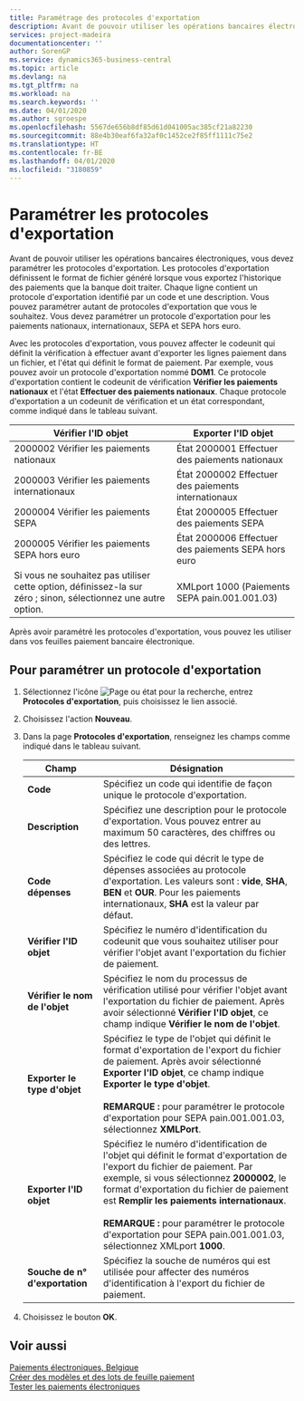 ```yaml
---
title: Paramétrage des protocoles d'exportation
description: Avant de pouvoir utiliser les opérations bancaires électroniques, vous devez paramétrer les protocoles d'exportation. Les protocoles d'exportation définissent le format de fichier généré lorsque vous exportez l'historique des paiements que la banque doit traiter. Chaque ligne contient un protocole d'exportation identifié par un code et une description. Vous pouvez paramétrer autant de protocoles d'exportation que vous le souhaitez. Vous devez paramétrer un protocole d'exportation pour les paiements nationaux, internationaux, SEPA et SEPA hors euro.
services: project-madeira
documentationcenter: ''
author: SorenGP
ms.service: dynamics365-business-central
ms.topic: article
ms.devlang: na
ms.tgt_pltfrm: na
ms.workload: na
ms.search.keywords: ''
ms.date: 04/01/2020
ms.author: sgroespe
ms.openlocfilehash: 5567de656b8df85d61d041005ac385cf21a82230
ms.sourcegitcommit: 88e4b30eaf6fa32af0c1452ce2f85ff1111c75e2
ms.translationtype: HT
ms.contentlocale: fr-BE
ms.lasthandoff: 04/01/2020
ms.locfileid: "3180859"
---
```

# <a name="set-up-export-protocols"></a>Paramétrer les protocoles d'exportation
Avant de pouvoir utiliser les opérations bancaires électroniques, vous devez paramétrer les protocoles d'exportation. Les protocoles d'exportation définissent le format de fichier généré lorsque vous exportez l'historique des paiements que la banque doit traiter. Chaque ligne contient un protocole d'exportation identifié par un code et une description. Vous pouvez paramétrer autant de protocoles d'exportation que vous le souhaitez. Vous devez paramétrer un protocole d'exportation pour les paiements nationaux, internationaux, SEPA et SEPA hors euro.  

 Avec les protocoles d'exportation, vous pouvez affecter le codeunit qui définit la vérification à effectuer avant d'exporter les lignes paiement dans un fichier, et l'état qui définit le format de paiement. Par exemple, vous pouvez avoir un protocole d'exportation nommé **DOM1**. Ce protocole d'exportation contient le codeunit de vérification **Vérifier les paiements nationaux** et l'état **Effectuer des paiements nationaux**. Chaque protocole d'exportation a un codeunit de vérification et un état correspondant, comme indiqué dans le tableau suivant.  

|**Vérifier l'ID objet**|**Exporter l'ID objet**|  
|-------------------------|--------------------------|  
|2000002 Vérifier les paiements nationaux|État 2000001 Effectuer des paiements nationaux|  
|2000003 Vérifier les paiements internationaux|État 2000002 Effectuer des paiements internationaux|  
|2000004 Vérifier les paiements SEPA|État 2000005 Effectuer des paiements SEPA|  
|2000005 Vérifier les paiements SEPA hors euro|État 2000006 Effectuer des paiements SEPA hors euro|  
|Si vous ne souhaitez pas utiliser cette option, définissez-la sur zéro ; sinon, sélectionnez une autre option.|XMLport 1000 (Paiements SEPA pain.001.001.03)|  

 Après avoir paramétré les protocoles d'exportation, vous pouvez les utiliser dans vos feuilles paiement bancaire électronique.  

## <a name="to-set-up-an-export-protocol"></a>Pour paramétrer un protocole d'exportation  

1.  Sélectionnez l'icône ![Page ou état pour la recherche](../../media/ui-search/search_small.png "Icône Page ou état pour la recherche"), entrez **Protocoles d'exportation**, puis choisissez le lien associé.  
2.  Choisissez l'action **Nouveau**.  
3.  Dans la page **Protocoles d'exportation**, renseignez les champs comme indiqué dans le tableau suivant.  

    |Champ|Désignation|  
    |---------------------------------|---------------------------------------|  
    |**Code**|Spécifiez un code qui identifie de façon unique le protocole d'exportation.|  
    |**Description**|Spécifiez une description pour le protocole d'exportation. Vous pouvez entrer au maximum 50 caractères, des chiffres ou des lettres.|  
    |**Code dépenses**|Spécifiez le code qui décrit le type de dépenses associées au protocole d'exportation. Les valeurs sont : **vide**, **SHA**, **BEN** et **OUR**. Pour les paiements internationaux, **SHA** est la valeur par défaut.|  
    |**Vérifier l'ID objet**|Spécifiez le numéro d'identification du codeunit que vous souhaitez utiliser pour vérifier l'objet avant l'exportation du fichier de paiement.|  
    |**Vérifier le nom de l'objet**|Spécifiez le nom du processus de vérification utilisé pour vérifier l'objet avant l'exportation du fichier de paiement. Après avoir sélectionné **Vérifier l'ID objet**, ce champ indique **Vérifier le nom de l'objet**.|  
    |**Exporter le type d'objet**|Spécifiez le type de l'objet qui définit le format d'exportation de l'export du fichier de paiement. Après avoir sélectionné **Exporter l'ID objet**, ce champ indique **Exporter le type d'objet**.<br /><br /> **REMARQUE :** pour paramétrer le protocole d'exportation pour SEPA pain.001.001.03, sélectionnez **XMLPort**.|  
    |**Exporter l'ID objet**|Spécifiez le numéro d'identification de l'objet qui définit le format d'exportation de l'export du fichier de paiement. Par exemple, si vous sélectionnez **2000002**, le format d'exportation du fichier de paiement est **Remplir les paiements internationaux**.<br /><br /> **REMARQUE :** pour paramétrer le protocole d'exportation pour SEPA pain.001.001.03, sélectionnez XMLport **1000**.|  
    |**Souche de n° d'exportation**|Spécifiez la souche de numéros qui est utilisée pour affecter des numéros d'identification à l'export du fichier de paiement.|  

4.  Choisissez le bouton **OK**.  

## <a name="see-also"></a>Voir aussi  
 [Paiements électroniques, Belgique](belgian-electronic-payments.md)   
 [Créer des modèles et des lots de feuille paiement](how-to-create-payment-journal-templates-and-batches.md)   
 [Tester les paiements électroniques](how-to-test-electronic-payments.md)
